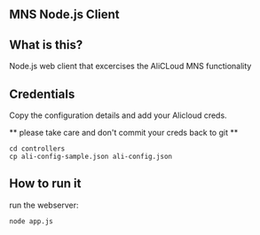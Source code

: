 ## MNS Node.js Client 

## What is this?
Node.js web client that excercises the AliCLoud MNS functionality


## Credentials
Copy the configuration details and add your Alicloud creds.

** please take care and don't commit your creds back to git **
```
cd controllers
cp ali-config-sample.json ali-config.json
```

## How to run it
run the webserver:

```
node app.js
```


